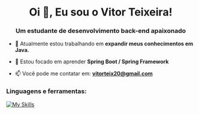 <h1 align="center">Oi 👋, Eu sou o Vitor Teixeira!</h1>
<h3 align="center">Um estudante de desenvolvimento back-end apaixonado</h3>

- 🔭 Atualmente estou trabalhando em **expandir meus conhecimentos em Java.**

- 🌱 Estou focado em aprender **Spring Boot / Spring Framework**

- 📫 Você pode me contatar em: **vitorteix20@gmail.com**

<h3 align="left">Linguagens e ferramentas:</h3>

[![My Skills](https://skillicons.dev/icons?i=java,python,c,js,spring,html,css,postgres,git)](https://skillicons.dev)